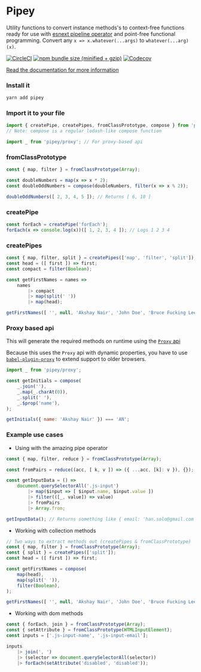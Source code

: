 
# Pipey
Utility functions to convert instance methods's to context-free functions ready for use with [esnext pipeline operator](https://github.com/tc39/proposal-pipeline-operator) and point-free functional programming. Convert any `x => x.whatever(...args)` to `whatever(...arg)(x)`.

[![CircleCI](https://img.shields.io/circleci/project/github/phenax/pipey/master.svg?style=for-the-badge)](https://circleci.com/gh/phenax/pipey)
[![npm bundle size (minified + gzip)](https://img.shields.io/bundlephobia/minzip/pipey.svg?style=for-the-badge)](https://www.npmjs.com/package/pipey)
[![Codecov](https://img.shields.io/codecov/c/github/phenax/pipey.svg?style=for-the-badge)](https://codecov.io/gh/phenax/pipey)


[Read the documentation for more information](https://github.com/phenax/pipey/tree/master/docs)


### Install it
```bash
yarn add pipey
```

### Import it to your file
```js
import { createPipe, createPipes, fromClassPrototype, compose } from 'pipey';
// Note: compose is a regular lodash-like compose function

import _ from 'pipey/proxy'; // For proxy-based api
```

### fromClassPrototype
```js
const { map, filter } = fromClassPrototype(Array);

const doubleNumbers = map(x => x * 2);
const doubleOddNumbers = compose(doubleNumbers, filter(x => x % 2));

doubleOddNumbers([ 2, 3, 4, 5 ]); // Returns [ 6, 10 ]
```

### createPipe
```js
const forEach = createPipe('forEach');
forEach(x => console.log(x))([ 1, 2, 3, 4 ]); // Logs 1 2 3 4
```

### createPipes
```js
const { map, filter, split } = createPipes(['map', 'filter', 'split']);
const head = ([ first ]) => first;
const compact = filter(Boolean);

const getFirstNames = names =>
    names
        |> compact
        |> map(split(' '))
        |> map(head);

getFirstNames([ '', null, 'Akshay Nair', 'John Doe', 'Bruce Fucking Lee' ]); // Returns ['Akshay', 'John', 'Bruce']
```

### Proxy based api
This will generate the required methods on runtime using the [`Proxy` api](https://developer.mozilla.org/en-US/docs/Web/JavaScript/Reference/Global_Objects/Proxy)

Because this uses the `Proxy` api with dynamic properties, you have to use [`babel-plugin-proxy`](https://www.npmjs.com/package/babel-plugin-proxy) to extend support to older browsers.

```js
import _ from 'pipey/proxy';

const getInitials = compose(
    _.join(''),
    _.map(_.charAt(0)),
    _.split(' '),
    _.$prop('name'),
);

getInitials({ name: 'Akshay Nair' }) === 'AN';
```

### Example use cases

* Using with the amazing pipe operator
```js
const { map, filter, reduce } = fromClassPrototype(Array);

const fromPairs = reduce((acc, [ k, v ]) => ({ ...acc, [k]: v }), {});

const getInputData = () =>
    document.querySelectorAll('.js-input')
        |> map($input => [ $input.name, $input.value ])
        |> filter(([_, value]) => value)
        |> fromPairs
        |> Array.from;

getInputData(); // Returns something like { email: 'han.solo@gmail.com', name: 'Han Solo' }
```

* Working with collection methods
```js
// Two ways to extract methods out (createPipes & fromClassPrototype)
const { map, filter } = fromClassPrototype(Array);
const { split } = createPipes(['split']);
const head = ([ first ]) => first;

const getFirstNames = compose(
    map(head),
    map(split(' ')),
    filter(Boolean),
);

getFirstNames([ '', null, 'Akshay Nair', 'John Doe', 'Bruce Fucking Lee' ]); // Returns ['Akshay', 'John', 'Bruce']
```


* Working with dom methods
```js
const { forEach, join } = fromClassPrototype(Array);
const { setAttribute } = fromClassPrototype(HTMLInputElement);
const inputs = ['.js-input-name', '.js-input-email'];

inputs
    |> join(', ')
    |> (selector => document.querySelectorAll(selector))
    |> forEach(setAttribute('disabled', 'disabled'));
```
